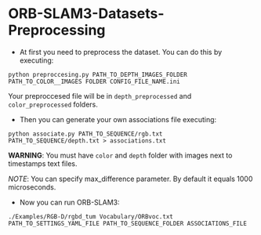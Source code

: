 # ORB-SLAM3-Datasets-Preprocessing
* At first you need to preprocess the dataset. You can do this by executing:
```
python preproccesing.py PATH_TO_DEPTH_IMAGES_FOLDER PATH_TO_COLOR__IMAGES FOLDER CONFIG_FILE_NAME.ini
```
Your preproccesed file will be in ```depth_preprocessed``` and ```color_preprocessed``` folders.

* Then you can generate your own associations file executing:
```
python associate.py PATH_TO_SEQUENCE/rgb.txt PATH_TO_SEQUENCE/depth.txt > associations.txt
```
**WARNING**: You must have ```color``` and ```depth``` folder with images next to timestamps text files.

*NOTE*: You can specify max_difference parameter. By default it equals 1000 microseconds.

* Now you can run ORB-SLAM3:
```
./Examples/RGB-D/rgbd_tum Vocabulary/ORBvoc.txt PATH_TO_SETTINGS_YAML_FILE PATH_TO_SEQUENCE_FOLDER ASSOCIATIONS_FILE
```